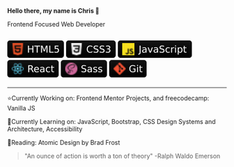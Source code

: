 **Hello there, my name is Chris 🐺**

Frontend Focused Web Developer

## ![HTML5](Webdev-icons/HTML5.svg) ![CSS3](WebDev-icons/CSS3.svg) ![JavaScript](webdev-icons/javascript.svg) ![React.JS](webdev-icons/react.svg) ![Sass](webdev-icons/sass.svg) ![GIT](WebDev-icons/git.svg)
---

⭐️Currently Working on: Frontend Mentor Projects, and freecodecamp: Vanilla JS

🌱Currently Learning on: JavaScript, Bootstrap, CSS Design Systems and Architecture, Accessibility

📖Reading: Atomic Design by Brad Frost

> "An ounce of action is worth a ton of theory" -Ralph Waldo Emerson
